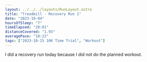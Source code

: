 ```yaml
---
layout: ../../../layouts/RunLayout.astro
title: "Treadmill - Recovery Run 1"
date: "2023-10-04"
hoursOfSleep: "7"
timeElapsed: "20:01"
distanceCovered: "1.93"
averagePace: "10:22"
tags: ["2023-10-15 10K Time Trial", "Workout"]
---
```


I did a recovery run today because I did not do the planned workout.
